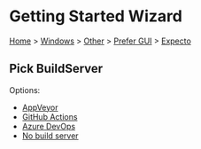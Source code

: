 # Getting Started Wizard

[Home](/docs/wiz/readme.md) > [Windows](Windows.md) > [Other](Windows_Other.md) > [Prefer GUI](Windows_Other_Gui.md) > [Expecto](Windows_Other_Gui_Expecto.md)

## Pick BuildServer

Options:
 * [AppVeyor](Windows_Other_Gui_Expecto_AppVeyor.md)
 * [GitHub Actions](Windows_Other_Gui_Expecto_GitHubActions.md)
 * [Azure DevOps](Windows_Other_Gui_Expecto_AzureDevOps.md)
 * [No build server](Windows_Other_Gui_Expecto_None.md)
